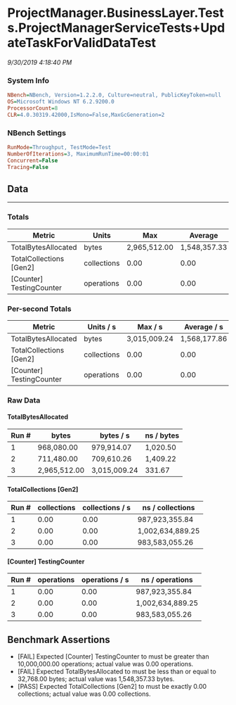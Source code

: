﻿# ProjectManager.BusinessLayer.Tests.ProjectManagerServiceTests+UpdateTaskForValidDataTest
_9/30/2019 4:18:40 PM_
### System Info
```ini
NBench=NBench, Version=1.2.2.0, Culture=neutral, PublicKeyToken=null
OS=Microsoft Windows NT 6.2.9200.0
ProcessorCount=8
CLR=4.0.30319.42000,IsMono=False,MaxGcGeneration=2
```

### NBench Settings
```ini
RunMode=Throughput, TestMode=Test
NumberOfIterations=3, MaximumRunTime=00:00:01
Concurrent=False
Tracing=False
```

## Data
-------------------

### Totals
|          Metric |           Units |             Max |         Average |             Min |          StdDev |
|---------------- |---------------- |---------------- |---------------- |---------------- |---------------- |
|TotalBytesAllocated |           bytes |    2,965,512.00 |    1,548,357.33 |      711,480.00 |    1,233,979.90 |
|TotalCollections [Gen2] |     collections |            0.00 |            0.00 |            0.00 |            0.00 |
|[Counter] TestingCounter |      operations |            0.00 |            0.00 |            0.00 |            0.00 |

### Per-second Totals
|          Metric |       Units / s |         Max / s |     Average / s |         Min / s |      StdDev / s |
|---------------- |---------------- |---------------- |---------------- |---------------- |---------------- |
|TotalBytesAllocated |           bytes |    3,015,009.24 |    1,568,177.86 |      709,610.26 |    1,260,260.62 |
|TotalCollections [Gen2] |     collections |            0.00 |            0.00 |            0.00 |            0.00 |
|[Counter] TestingCounter |      operations |            0.00 |            0.00 |            0.00 |            0.00 |

### Raw Data
#### TotalBytesAllocated
|           Run # |           bytes |       bytes / s |      ns / bytes |
|---------------- |---------------- |---------------- |---------------- |
|               1 |      968,080.00 |      979,914.07 |        1,020.50 |
|               2 |      711,480.00 |      709,610.26 |        1,409.22 |
|               3 |    2,965,512.00 |    3,015,009.24 |          331.67 |

#### TotalCollections [Gen2]
|           Run # |     collections | collections / s |ns / collections |
|---------------- |---------------- |---------------- |---------------- |
|               1 |            0.00 |            0.00 |  987,923,355.84 |
|               2 |            0.00 |            0.00 |1,002,634,889.25 |
|               3 |            0.00 |            0.00 |  983,583,055.26 |

#### [Counter] TestingCounter
|           Run # |      operations |  operations / s | ns / operations |
|---------------- |---------------- |---------------- |---------------- |
|               1 |            0.00 |            0.00 |  987,923,355.84 |
|               2 |            0.00 |            0.00 |1,002,634,889.25 |
|               3 |            0.00 |            0.00 |  983,583,055.26 |


## Benchmark Assertions

* [FAIL] Expected [Counter] TestingCounter to must be greater than 10,000,000.00 operations; actual value was 0.00 operations.
* [FAIL] Expected TotalBytesAllocated to must be less than or equal to 32,768.00 bytes; actual value was 1,548,357.33 bytes.
* [PASS] Expected TotalCollections [Gen2] to must be exactly 0.00 collections; actual value was 0.00 collections.

